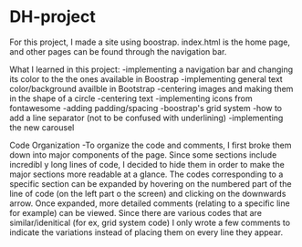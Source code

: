 # DH-project

For this project, I made a site using boostrap. index.html is the home page, and other pages can be found through the navigation bar. 

What I learned in this project:
-implementing a navigation bar and changing its color to the  the ones available in Boostrap
-implementing general text color/background availble in Bootstrap
-centering images and making them in the shape of a circle
-centering text
-implementing icons from fontawesome
-adding padding/spacing
-boostrap's grid system
-how to add a line separator (not to be confused with underlining) 
-implementing the new carousel

Code Organization
-To organize the code and comments, I first broke them down into major components of the page. Since some sections include incredibl y long lines of code, I decided to hide them in order to make the major sections more readable at a glance. The codes corresponding to a specific section can be expanded by hovering on the numbered part of the line of code (on the left part o the screen) and clicking on the downwards arrow. Once expanded, more detailed comments (relating to a specific line for example) can be viewed. Since there are various codes that are similar/idenitical (for ex, grid system code) I only wrote a few comments to indicate the variations instead  of placing them on every line they appear. 
